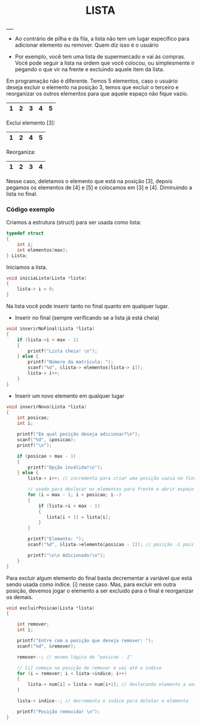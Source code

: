 <h1 align="center"> LISTA </h1>
___

- Ao contrário de pilha e da fila, a lista não tem um lugar específico para adicionar elemento ou remover. Quem diz isso é o usuário

- Por exemplo, você tem uma lista de supermercado e vai às compras. Você pode seguir a lista na ordem que você colocou, ou simplesmente
ir pegando o que vir na frente e excluindo aquele item da lista.

Em programação não é diferente. Temos 5 elementos, caso o usuário deseja excluir o elemento na posição 3, temos que excluir o terceiro e reorganizar os outros
elementos para que aquele espaço não fique vazio.

1 | 2 | 3 | 4 | 5
--- | --- | --- | --- | ---

Exclui elemento [3]:

1 | 2 | 4 | 5
--- | --- | --- | ---

Reorganiza:

1 | 2 | 3 | 4 
--- | --- | --- | ---

Nesse caso, deletamos o elemento que está na posição [3], depois pegamos os elementos de [4] e [5] e colocamos em [3] e [4]. Diminuindo a lista no final.

### Código exemplo

Criamos a estrutura (struct) para ser usada como lista:

```C
typedef struct
{
    int i;
    int elementos[max];
} Lista;
```

Iniciamos a lista.

```C
void iniciaLista(Lista *lista)
{
    lista-> i = 0;
}
```

Na lista você pode inserir tanto no final quanto em qualquer lugar.

- Inserir no final (sempre verificando se a lista já está cheia)

```C
void inserirNoFinal(Lista *lista)
{
    if (lista->i > max - 1)
    {
        printf("Lista cheia! \n");
    } else {
        printf("Número da matrícula: ");
        scanf("%d", &lista-> elementos[lista-> i]);		
        lista-> i++;
    }	
}
```

- Inserir um novo elemento em qualquer lugar

```C
void inserirNovo(Lista *lista)
{
    int posicao;
    int i;

    printf("Em qual posição deseja adicionar?\n");
    scanf("%d", &posicao);
    printf("\n");

    if (posicao > max - 1)
    {
        printf("Opção inválida!\n");
    } else {    
        lista-> i++; // incrementa para criar uma posição vazia no final

        // usado para deslocar os elementos para frente e abrir espaço para o novo elemento que vai ser inserido
        for (i = max - 1; i > posicao; i--)
        {
            if (lista->i < max - 1)
            {			
               lista[i + 1] = lista[i];
            }			
        }

        printf("Elemento: ");
        scanf("%d", &lista->elemento[posicao - 1]); // posição -1 pois caso a pessoa digite 2, será a posição 1 do vetor (0, 1 [posição 2])		

        printf("\n\n Adicionado!\n");		
    }
}
```
Para excluir algum elemento do final basta decrementar a variável que está sendo usada como índice. [i] nesse caso. Mas, para excluir em outra
posição, devemos jogar o elemento a ser excluido para o final e reorganizar os demais.

```C
void excluirPosicao(Lista *lista)
{

    int remover;
    int i;

    printf("Entre com a posição que deseja remover: ");
    scanf("%d", &remover);

    remover--; // mesma lógica do "posicao - 1"

    // [i] começa na posição de remover e vai até o indice
    for (i = remover; i < lista->indice; i++)
    {		
      	lista-> num[i] = lista-> num[i+1]; // deslocando elemento a ser removido até o final
    }

    lista-> indice--; // decrementa o indice para deletar o elemento

    printf("Posição removida! \n");
}
```
